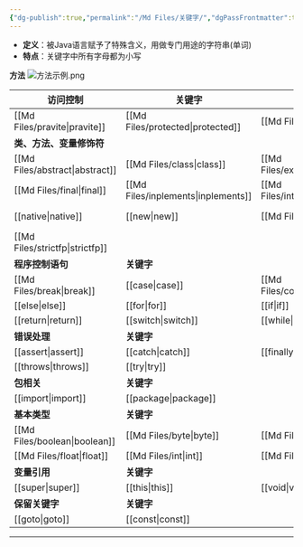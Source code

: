 ```yaml
---
{"dg-publish":true,"permalink":"/Md Files/关键字/","dgPassFrontmatter":true}
---
```


- **定义**：被Java语言赋予了特殊含义，用做专门用途的字符串(单词)
- **特点**：关键字中所有字母都为小写

**方法**
![方法示例.png](/img/user/Pictures/%E6%96%B9%E6%B3%95%E7%A4%BA%E4%BE%8B.png)

| 访问控制             | 关键字                |                   |                      |
| ---------------- | ------------------ | ----------------- | -------------------- |
| [[Md Files/pravite\|pravite]]      | [[Md Files/protected\|protected]]      | [[Md Files/public\|public]]<br>    | [[Md Files/default\|default]]<br>      |
| **类、方法、变量修饰符**   |                    |                   |                      |
| [[Md Files/abstract\|abstract]]<br> | [[Md Files/class\|class]]          | [[Md Files/extends\|extends]]<br>   | [[Md Files/violatile\|violatile]]<br>    |
| [[Md Files/final\|final]]<br>    | [[Md Files/inplements\|inplements]]<br> | [[Md Files/interface\|interface]]<br> | [[Md Files/transient\|transient]]<br>    |
| [[native\|native]]<br>   | [[new\|new]]<br>        | [[Md Files/static\|static]]<br>    | [[Md Files/synchronized\|synchronized]]<br> |
| [[Md Files/strictfp\|strictfp]]<br> |                    |                   |                      |
| **程序控制语句**       | **关键字**            |                   |                      |
| [[Md Files/break\|break]]<br>    | [[case\|case]]<br>       | [[Md Files/continue\|continue]]<br>  | [[do\|do]]<br>           |
| [[else\|else]]<br>     | [[for\|for]]<br>        | [[if\|if]]<br>        | [[instanceof\|instanceof]]<br>   |
| [[return\|return]]<br>   | [[switch\|switch]]<br>     | [[while\|while]]<br>     |                      |
| **错误处理**         | **关键字**            |                   |                      |
| [[assert\|assert]]<br>   | [[catch\|catch]]<br>      | [[finally\|finally]]<br>   | [[throw\|throw]]<br>        |
| [[throws\|throws]]<br>   | [[try\|try]]<br>        |                   |                      |
| **包相关**          | **关键字**            |                   |                      |
| [[import\|import]]<br>   | [[package\|package]]<br>    |                   |                      |
| **基本类型**         | **关键字**            |                   |                      |
| [[Md Files/boolean\|boolean]]<br>  | [[Md Files/byte\|byte]]<br>       | [[Md Files/char\|char]]<br>      | [[Md Files/double\|double]]<br>       |
| [[Md Files/float\|float]]<br>    | [[Md Files/int\|int]]<br>        | [[Md Files/long\|long]]<br>      | [[Md Files/short\|short]]<br>        |
| **变量引用**         | **关键字**            |                   |                      |
| [[super\|super]]<br>    | [[this\|this]]<br>       | [[void\|void]]<br>      |                      |
| **保留关键字**        | **关键字**            |                   |                      |
| [[goto\|goto]]<br>     | [[const\|const]]<br>      |                   |                      |


---
